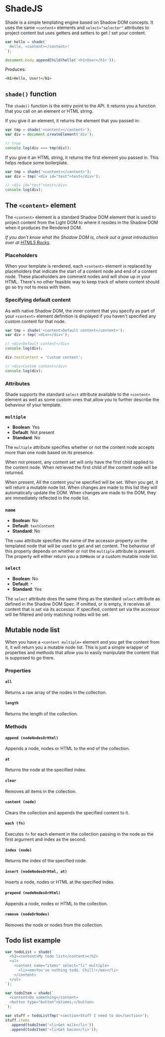 ShadeJS
=======

Shade is a simple templating engine based on Shadow DOM concepts. It uses the same `<content>` elements and `select="selector"` attributes to project content but uses getters and setters to get / set your content.

```js
var hello = shade(`
  Hello, <content></content>!
`);

document.body.appendChild(hello('<h1>User</h1>'));
```

Produces:

```html
<h1>Hello, User!</h1>
```

## `shade()` function

The `shade()` function is the entry point to the API. It returns you a function that you call on an element or HTML string.

If you give it an element, it returns the element that you passed in:

```js
var tmp = shade('<content></content>');
var div = document.createElement('div');

// true
console.log(div === tmp(div));
```

If you give it an HTML string, it returns the first element you passed in. This helps reduce some boilerplate.

```js
var tmp = shade('<content></content>');
var div = tmp('<div id="test">test</div>');

// <div id="test">test</div>
console.log(div);
```

## The `<content>` element

The `<content>` element is a standard Shadow DOM element that is used to project content from the Light DOM to where it resides in the Shadow DOM when it produces the Rendered DOM.

*If you don't know what the Shadow DOM is, check out a great introduction over at [HTML5 Rocks](http://www.html5rocks.com/en/tutorials/webcomponents/shadowdom/).*

### Placeholders

When your template is rendered, each `<content>` element is replaced by placeholders that indicate the start of a content node and end of a content node. These placeholders are comment nodes and will show up in your HTML. There's no other feasible way to keep track of where content should go so try not to mess with them.

### Specifying default content

As with native Shadow DOM, the inner content that you specify as part of your `<content>` element definition is displayed if you haven't specified any custom content for that node.

```js
var tmp = shade('<content>Default content</content>');
var div = tmp('<div></div>');

// <div>Default content</div>
console.log(div);

div.textContent = 'Custom content';

// <div>Custom content</div>
console.log(div);
```

### Attributes

Shade supports the standard `select` attribute available to the `<content>` element as well as some custom ones that allow you to further describe the behaviour of your template.

### `multiple`

- **Boolean**: Yes
- **Default**: Not present
- **Standard**: No

The `multiple` attribute specifies whether or not the content node accepts more than one node based on its presence.

When not present, any content set will only have the first child applied to the content node. When retrieved the first child of the content node will be returned.

When present, All the content you've specified will be set. When you get, it will return a mutable node list. When changes are made to this list they will automatically update the DOM. When changes are made to the DOM, they are immediately reflected in the node list.

### `name`

- **Boolean**: No
- **Default**: `textContent`
- **Standard**: No

The `name` attribute specifies the name of the accessor property on the templated node that will be used to get and set content. The behaviour of this property depends on whether or not the `multiple` attribute is present. The property will either return you a `DOMNode` or a custom mutable node list.

### `select`

- **Boolean**: No
- **Default**: `*`
- **Standard**: Yes

The `select` attribute does the same thing as the standard `select` attribute as defined in the Shadow DOM Spec. If omitted, or is empty, it receives all content that is set via its accessor. If specified, content set via the accessor will be filtered and only matching nodes will be set.

## Mutable node list

When you have a `<content multiple>` element and you get the content from it, it will return you a mutable node list. This is just a simple wrapper of properties and methods that allow you to easily manipulate the content that is supposed to go there.

### Properties

#### `all`

Returns a raw array of the nodes in the collection.

#### `length`

Returns the length of the collection.

### Methods

#### `append (nodeNodesOrHtml)`

Appends a node, nodes or HTML to the end of the collection.

#### `at`

Returns the node at the specified index.

#### `clear`

Removes all items in the collection.

#### `content (node)`

Clears the collection and appends the specified content to it.

#### `each (fn)`

Executes `fn` for each element in the collection passing in the node as the first argument and index as the second.

#### `index (node)`

Returns the index of the specified node.

#### `insert (nodeNodesOrHtml, at)`

Inserts a node, nodes or HTML at the specified index.

#### `prepend (nodeNodesOrHtml)`

Appends a node, nodes or HTML to the collection.

#### `remove (nodeOrNodes)`

Removes the node or nodes from the collection.

## Todo list example

```js
var todoList = shade(`
  <h2><content>My todo list</content></h2>
  <ul>
    <content name="items" select="li" multiple>
      <li><em>You've nothing todo. Chill!</em></li>
    </content>
  </ul>
`);

var todoItem = shade(`
  <content>Do something</content>
  <button type="button">&times;</button>
`);

var stuff = todoListTmp('<section>Stuff I need to do</section>');
stuff.items
  .append(todoItem('<li>Get milk</li>'))
  .append(todoItem('<li>Get bacon</li>'));
```
